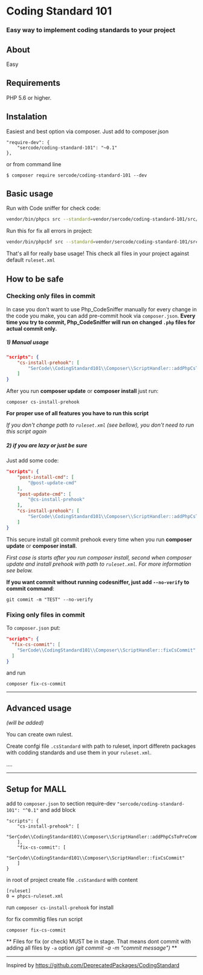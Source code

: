 # Coding Standard 101

### Easy way to implement coding standards to your project
## About
Easy
## Requirements
PHP 5.6 or higher.

## Instalation
Easiest and best option via composer.
Just add to composer.json
```
"require-dev": {
	"sercode/coding-standard-101": "~0.1"
},
```
or from command line
```
$ composer require sercode/coding-standard-101 --dev
```

## Basic usage

Run with Code sniffer for check code:

```sh
vendor/bin/phpcs src --standard=vendor/sercode/coding-standard-101/src/ruleset.xml -p
```

Run this for fix all errors in project:
````sh
vendor/bin/phpcbf src --standard=vendor/sercode/coding-standard-101/src/ruleset.xml -p
````

That's all for really base usage! This check all files in your project against default `ruleset.xml`

## How to be safe

### Checking only files in commit

In case you don't want to use Php_CodeSniffer manually for every change in the code you make, you can add pre-commit hook via `composer.json`.
**Every time you try to commit, Php_CodeSniffer will run on changed `.php` files for actual commit only.**

##### 1) Manual usage


```json
"scripts": {
    "cs-install-prehook": [
		"SerCode\\CodingStandard101\\Composer\\ScriptHandler::addPhpCsToPreCommitHook"
	]
}		
```

After you run **composer update** or **composer install** just run:
 
```
composer cs-install-prehook
```
**For proper use of all features you have to run this script**


*If you don't change path to `ruleset.xml` (see bellow), you don't need to run this script again*

##### 2) if you are lazy or just be sure
Just add some code:

```json
"scripts": {
	"post-install-cmd": [
		"@post-update-cmd"
	],
	"post-update-cmd": [
		"@cs-install-prehook"
	],  
	"cs-install-prehook": [
		"SerCode\\CodingStandard101\\Composer\\ScriptHandler::addPhpCsToPreCommitHook"
	]
}
```


This secure install git commit prehook every time when you run  **composer update** or **composer install**.

*First case is starts after you run composer install, second when composer update and install prehook with path to `ruleset.xml`. For more information see below.*


**If you want commit without running codesniffer, just add `--no-verify` to commit command**:
```
git commit -m "TEST" --no-verify
```
### Fixing only files in commit
To `composer.json` put:

```json
"scripts": {
  "fix-cs-commit": [
    "SerCode\\CodingStandard101\\Composer\\ScriptHandler::fixCsCommit"
  ]
}
```
and run 
```
composer fix-cs-commit
``` 

***
## Advanced usage

*(will be added)*

You can create own rulest.

Create confgi file `.csStandard` with path to ruleset, inport differetn packages with codding 
standards and use them in your `ruleset.xml`.

....

***
## Setup for MALL

add to `composer.json` to section require-dev `"sercode/coding-standard-101": "^0.1"` and add block


```
"scripts": {
    "cs-install-prehook": [
        "SerCode\\CodingStandard101\\Composer\\ScriptHandler::addPhpCsToPreCommitHook"
    ],
    "fix-cs-commit": [
        "SerCode\\CodingStandard101\\Composer\\ScriptHandler::fixCsCommit"
    ]
}
```

in root of project create file `.csStandard` with content
```
[ruleset]
0 = phpcs-ruleset.xml
```

run `composer cs-install-prehook` for install

for fix commitig files run script
```
composer fix-cs-commit
```
** Files for fix (or check) MUST be in stage. That means dont commit with adding all files by `-a` option *(git commit -a -m "commit message")* **



***
Inspired by https://github.com/DeprecatedPackages/CodingStandard

